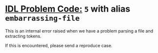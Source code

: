 # [IDL Problem Code:](./../README.md) `5` with alias `embarrassing-file`

This is an internal error raised when we have a problem parsing a file and extracting tokens.

If this is encountered, please send a reproduce case.
